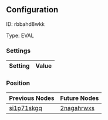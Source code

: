 # <nil>
## Configuration
ID:  rbbahd8wkk

Type: EVAL 


### Settings
| Setting | Value  |
| :------------------------ | ---------------------------------------- |
 




### Position
| Previous Nodes | Future Nodes |
| :------------- | ------------ |
| [si1p71skgq](./si1p71skgq.md) | [2nagahrwxs](./2nagahrwxs.md) |